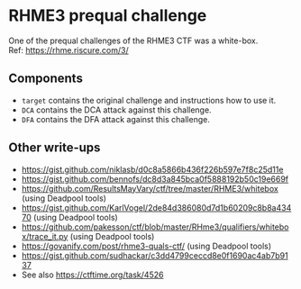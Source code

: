 # RHME3 prequal challenge

One of the prequal challenges of the RHME3 CTF was a white-box.  
Ref: https://rhme.riscure.com/3/

Components
----------

* `target` contains the original challenge and instructions how to use it.
* `DCA` contains the DCA attack against this challenge.
* `DFA` contains the DFA attack against this challenge.

Other write-ups
---------------

* https://gist.github.com/niklasb/d0c8a5866b436f226b597e7f8c25d11e
* https://gist.github.com/bennofs/dc8d3a845bca0f5888192b50c19e669f
* https://github.com/ResultsMayVary/ctf/tree/master/RHME3/whitebox (using Deadpool tools)
* https://gist.github.com/KarlVogel/2de84d386080d7d1b60209c8b8a43470 (using Deadpool tools)
* https://github.com/pakesson/ctf/blob/master/RHme3/qualifiers/whitebox/trace_it.py (using Deadpool tools)
* https://govanify.com/post/rhme3-quals-ctf/ (using Deadpool tools)
* https://gist.github.com/sudhackar/c3dd4799ceccd8e0f1690ac4ab7b9137
* See also https://ctftime.org/task/4526
